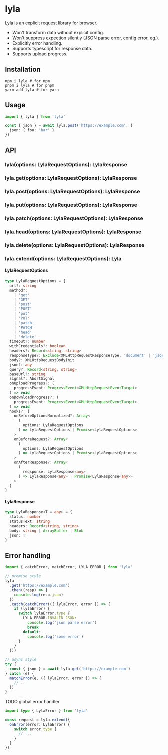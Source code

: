 # lyla

Lyla is an explicit request library for browser.

- Won't transform data without explicit config.
- Won't suppress expection silently (JSON parse error, config error, eg.).
- Explicitly error handling.
- Supports typescript for response data.
- Supports upload progress.

## Installation

```
npm i lyla # for npm
pnpm i lyla # for pnpm
yarn add lyla # for yarn
```

## Usage

```ts
import { lyla } from 'lyla'

const { json } = await lyla.post('https://example.com', {
  json: { foo: 'bar' }
})
```

## API

### lyla<T>(options: LylaRequestOptions): LylaResponse<T>

### lyla.get<T>(options: LylaRequestOptions): LylaResponse<T>

### lyla.post<T>(options: LylaRequestOptions): LylaResponse<T>

### lyla.put<T>(options: LylaRequestOptions): LylaResponse<T>

### lyla.patch<T>(options: LylaRequestOptions): LylaResponse<T>

### lyla.head<T>(options: LylaRequestOptions): LylaResponse<T>

### lyla.delete<T>(options: LylaRequestOptions): LylaResponse<T>

### lyla.extend(options: LylaRequestOptions): Lyla

#### LylaRequestOptions

```ts
type LylaRequestOptions = {
  url?: string
  method?:
    | 'get'
    | 'GET'
    | 'post'
    | 'POST'
    | 'put'
    | 'PUT'
    | 'patch'
    | 'PATCH'
    | 'head'
    | 'delete'
  timeout?: number
  withCredentials?: boolean
  headers?: Record<string, string>
  responseType?: Exclude<XMLHttpRequestResponseType, 'document' | 'json' | ''>
  body?: XMLHttpRequestBodyInit
  json?: any
  query?: Record<string, string>
  baseUrl?: string
  signal?: AbortSignal
  onUploadProgress?: (
    progressEvent: ProgressEvent<XMLHttpRequestEventTarget>
  ) => void
  onDownloadProgress?: (
    progressEvent: ProgressEvent<XMLHttpRequestEventTarget>
  ) => void
  hooks?: {
    onBeforeOptionsNormalized?: Array<
      (
        options: LylaRequestOptions
      ) => LylaRequestOptions | Promise<LylaRequestOptions>
    >
    onBeforeRequest?: Array<
      (
        options: LylaRequestOptions
      ) => LylaRequestOptions | Promise<LylaRequestOptions>
    >
    onAfterResponse?: Array<
      (
        reqsponse: LylaResponse<any>
      ) => LylaResponse<any> | Promise<LylaResponse<any>>
    >
  }
}
```

#### LylaResponse

```ts
type LylaResponse<T = any> = {
  status: number
  statusText: string
  headers: Record<string, string>
  body: string | ArrayBuffer | Blob
  json: T
}
```

## Error handling

```ts
import { catchError, matchError, LYLA_ERROR } from 'lyla'

// promise style
lyla
  .get('https://example.com')
  .then((resp) => {
    console.log(resp.json)
  })
  .catch(catchError(({ lylaError, error }) => {
    if (lylaError) {
      switch lylaError.type {
        LYLA_ERROR.INVALID_JSON:
          console.log('json parse error')
          break
        default:
          console.log('some error')
      }
    }
  }))

// async style
try {
  const { json } = await lyla.get('https://example.com')
} catch (e) {
  matchError(e, ({ lylaError, error }) => {
    // ...
  })
}
```

TODO global error handler

```ts
import type { LylaError } from 'lyla'

const request = lyla.extend({
  onError(error: LylaError) {
    switch error.type {
      // ...
    }
  }
})
```
